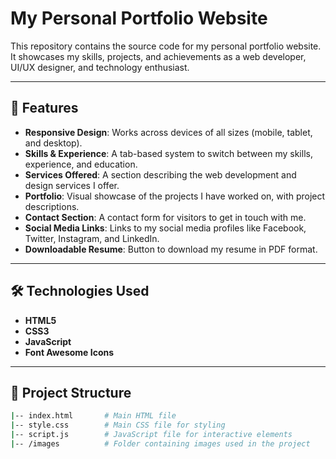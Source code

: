 # My Personal Portfolio Website

This repository contains the source code for my personal portfolio website. It showcases my skills, projects, and achievements as a web developer, UI/UX designer, and technology enthusiast.



---

## 📑 Features

- **Responsive Design**: Works across devices of all sizes (mobile, tablet, and desktop).
- **Skills & Experience**: A tab-based system to switch between my skills, experience, and education.
- **Services Offered**: A section describing the web development and design services I offer.
- **Portfolio**: Visual showcase of the projects I have worked on, with project descriptions.
- **Contact Section**: A contact form for visitors to get in touch with me.
- **Social Media Links**: Links to my social media profiles like Facebook, Twitter, Instagram, and LinkedIn.
- **Downloadable Resume**: Button to download my resume in PDF format.

---

## 🛠️ Technologies Used

- **HTML5**
- **CSS3**
- **JavaScript**
- **Font Awesome Icons**

---

## 📂 Project Structure

```bash
|-- index.html       # Main HTML file
|-- style.css        # Main CSS file for styling
|-- script.js        # JavaScript file for interactive elements
|-- /images          # Folder containing images used in the project
